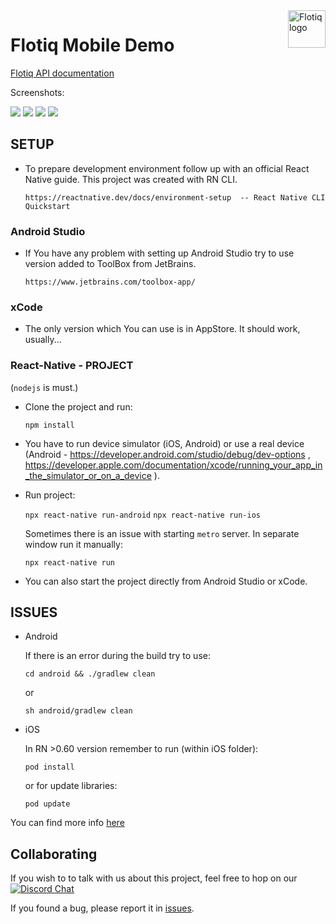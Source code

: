 <a href="https://flotiq.com/">
    <img src="https://editor.flotiq.com/fonts/fq-logo.svg" alt="Flotiq logo" title="Flotiq" align="right" height="60" />
</a>

Flotiq Mobile Demo
========================

[Flotiq API documentation](https://flotiq.com/docs/API/)

Screenshots:
<p float="left">
<img src="https://api.flotiq.com/image/200x400/_media-5eb4123f65c3d.png">
<img src="https://api.flotiq.com/image/200x400/_media-5eb41261030c3.png">
<img src="https://api.flotiq.com/image/200x400/_media-5eb4128924efe.png">
<img src="https://api.flotiq.com/image/200x400/_media-5eb414e34e512.png">
</p>

## SETUP

- To prepare development environment follow up with an official React Native guide. This project was created with RN CLI.

    `https://reactnative.dev/docs/environment-setup  -- React Native CLI Quickstart`

### Android Studio
- If You have any problem with setting up Android Studio try to use version added to ToolBox from JetBrains.

    `https://www.jetbrains.com/toolbox-app/`

### xCode
- The only version which You can use is in AppStore. It should work, usually...

### React-Native - PROJECT
(`nodejs` is must.)

- Clone the project and run:

    `npm install`

- You have to run device simulator (iOS, Android) or use a real device (Android - https://developer.android.com/studio/debug/dev-options , https://developer.apple.com/documentation/xcode/running_your_app_in_the_simulator_or_on_a_device ).
- Run project:

    `npx react-native run-android`
    `npx react-native run-ios`

    Sometimes there is an issue with starting `metro` server. In separate window run it manually:

    `npx react-native run`

- You can also start the project directly from Android Studio or xCode.

## ISSUES
- Android

    If there is an error during the build try to use:

    `cd android && ./gradlew clean`

    or

    `sh android/gradlew clean`

- iOS

    In RN >0.60 version remember to run (within iOS folder):

    `pod install`

    or for update libraries:

    `pod update`

You can find more info [here](https://github.com/facebook/react-native/issues/)

## Collaborating

   If you wish to to talk with us about this project, feel free to hop on our [![Discord Chat](https://img.shields.io/discord/682699728454025410.svg)](https://discord.gg/FwXcHnX)  
   
   If you found a bug, please report it in [issues](https://github.com/flotiq/flotiq-mobile-demo/issues).
